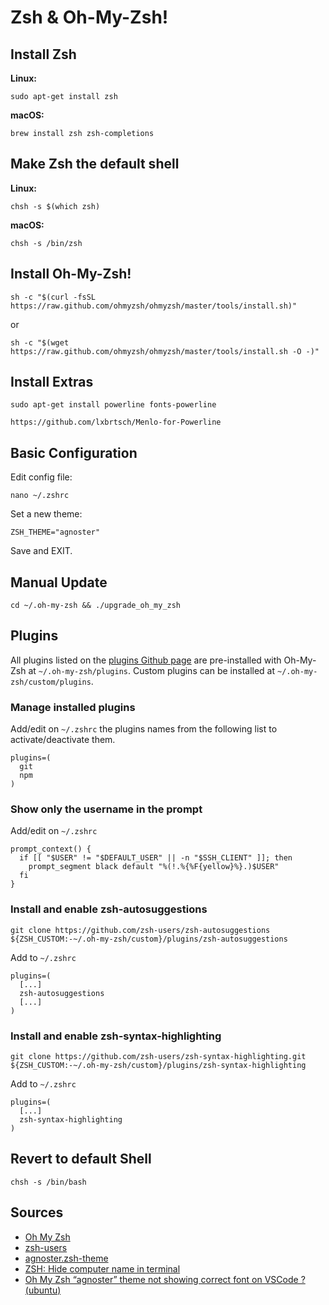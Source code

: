 # Zsh & Oh-My-Zsh!

## Install Zsh

**Linux:**
```Shell
sudo apt-get install zsh
```
**macOS:**
```Shell
brew install zsh zsh-completions
```

## Make Zsh the default shell

**Linux:**
```Shell
chsh -s $(which zsh)
```
**macOS:**
```Shell
chsh -s /bin/zsh
```

## Install Oh-My-Zsh!

```Shell
sh -c "$(curl -fsSL https://raw.github.com/ohmyzsh/ohmyzsh/master/tools/install.sh)"
```
or
```Shell
sh -c "$(wget https://raw.github.com/ohmyzsh/ohmyzsh/master/tools/install.sh -O -)"
```

## Install Extras

```Shell
sudo apt-get install powerline fonts-powerline
```
```Shell
https://github.com/lxbrtsch/Menlo-for-Powerline
```

## Basic Configuration

Edit config file:
```Shell
nano ~/.zshrc
```
Set a new theme:
```Shell
ZSH_THEME="agnoster"
```
Save and EXIT.

## Manual Update

```Shell
cd ~/.oh-my-zsh && ./upgrade_oh_my_zsh
```

## Plugins

All plugins listed on the [plugins Github page](https://github.com/ohmyzsh/ohmyzsh/tree/master/plugins) are pre-installed with Oh-My-Zsh at `~/.oh-my-zsh/plugins`. Custom plugins can be installed at `~/.oh-my-zsh/custom/plugins`.

### Manage installed plugins

Add/edit on `~/.zshrc` the plugins names from the following list to activate/deactivate them.
```
plugins=(
  git
  npm
)
```

### Show only the username in the prompt

Add/edit on `~/.zshrc`
```Shell
prompt_context() {
  if [[ "$USER" != "$DEFAULT_USER" || -n "$SSH_CLIENT" ]]; then
    prompt_segment black default "%(!.%{%F{yellow}%}.)$USER"
  fi
}
```

### Install and enable zsh-autosuggestions

```Shell
git clone https://github.com/zsh-users/zsh-autosuggestions ${ZSH_CUSTOM:-~/.oh-my-zsh/custom}/plugins/zsh-autosuggestions
```
Add to `~/.zshrc`
```
plugins=(
  [...]
  zsh-autosuggestions
  [...]
)
```

### Install and enable  zsh-syntax-highlighting

```Shell
git clone https://github.com/zsh-users/zsh-syntax-highlighting.git ${ZSH_CUSTOM:-~/.oh-my-zsh/custom}/plugins/zsh-syntax-highlighting
```
Add to `~/.zshrc`
```
plugins=(
  [...]
  zsh-syntax-highlighting
)
```

## Revert to default Shell

```Shell
chsh -s /bin/bash
```

## Sources

- [Oh My Zsh](https://ohmyz.sh/)
- [zsh-users](https://github.com/zsh-users)
- [agnoster.zsh-theme](https://github.com/agnoster/agnoster-zsh-theme)
- [ZSH: Hide computer name in terminal](https://stackoverflow.com/questions/31848957/zsh-hide-computer-name-in-terminal)
- [Oh My Zsh “agnoster” theme not showing correct font on VSCode ? (ubuntu)](https://cloverinks.medium.com/oh-my-zsh-agnoster-theme-not-showing-correct-font-on-vscode-ubuntu-47b5e8dcbada)
